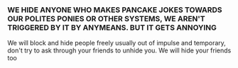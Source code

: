 <h3> <b> WE HIDE ANYONE WHO MAKES PANCAKE JOKES TOWARDS OUR POLITES PONIES OR OTHER SYSTEMS, WE AREN'T TRIGGERED BY IT BY ANYMEANS. BUT IT GETS ANNOYING </b></h3>
We will block and hide people freely usually out of impulse and temporary, don't try to ask through your friends to unhide you. We will hide your friends too
